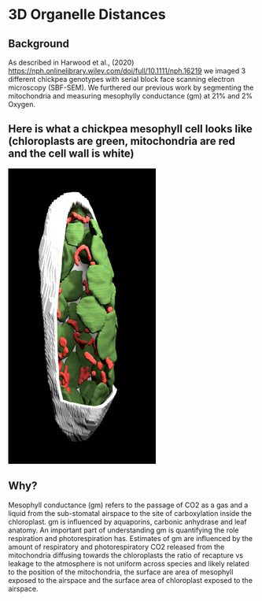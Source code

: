 # 3D Organelle Distances 
## Background 

As described in Harwood et al., (2020) https://nph.onlinelibrary.wiley.com/doi/full/10.1111/nph.16219 we imaged 3 different chickpea genotypes with serial block face 
scanning electron microscopy (SBF-SEM). We furthered our previous work by segmenting the mitochondria and measuring  mesophylly conductance (gm) at 21% and 2% Oxygen. 

## Here is what a chickpea mesophyll cell looks like (chloroplasts are green, mitochondria are red and the cell wall is white)
<img src="images/chickpea%20mesophyll%20cell.png" width="300" height="600"/>

## Why?
Mesophyll conductance (gm) refers to the passage of CO2 as a gas and a liquid from the sub-stomatal airspace to the site of carboxylation inside the chloroplast. 
gm is influenced by aquaporins, carbonic anhydrase and leaf anatomy. 
An important part of understanding gm is quantifying the role respiration and photorespiration has.
Estimates of gm are influenced by the amount of respiratory and photorespiratory CO2 released from the mitochondria diffusing towards the chloroplasts the ratio of
recapture vs leakage to the atmosphere is not uniform across species and likely related to the position of the mitochondria, the surface are area of mesophyll exposed
to the airspace and the surface area of chloroplast exposed to the airspace. 
